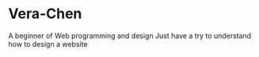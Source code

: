 # Vera-Chen
A beginner of Web programming and design
Just have a try to understand how to design a website
